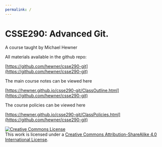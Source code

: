 ```yaml
---
permalink: /
---
```


# CSSE290: Advanced Git.

A course taught by Michael Hewner

All materials available in the github repo:

[https://github.com/hewner/csse290-git](https://github.com/hewner/csse290-git)

The main course notes can be viewed here

[https://hewner.github.io/csse290-git/ClassOutline.html](https://github.com/hewner/csse290-git)

The course policies can be viewed here

[https://hewner.github.io/csse290-git/ClassPolicies.html](https://github.com/hewner/csse290-git)

<a rel="license" href="http://creativecommons.org/licenses/by-sa/4.0/"><img alt="Creative Commons License" style="border-width:0" src="https://i.creativecommons.org/l/by-sa/4.0/88x31.png" /></a><br />This work is licensed under a <a rel="license" href="http://creativecommons.org/licenses/by-sa/4.0/">Creative Commons Attribution-ShareAlike 4.0 International License</a>.
